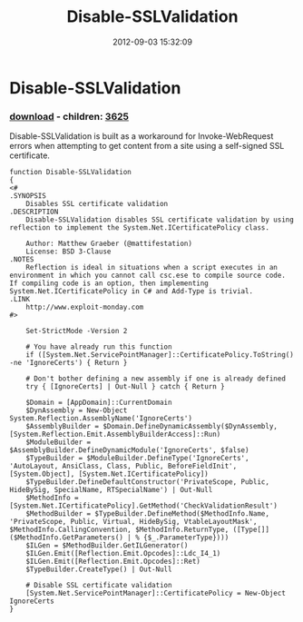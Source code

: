 ﻿---
pid:            3606
poster:         Matt Graeber
title:          Disable-SSLValidation
date:           2012-09-03 15:32:09
format:         posh
parent:         0
parent:         0
children:       3625
---

# Disable-SSLValidation

### [download](3606.ps1) - children: [3625](3625.md)

Disable-SSLValidation is built as a workaround for Invoke-WebRequest errors when attempting to get content from a site using a self-signed SSL certificate.

```posh
function Disable-SSLValidation
{
<#
.SYNOPSIS
    Disables SSL certificate validation
.DESCRIPTION
    Disable-SSLValidation disables SSL certificate validation by using reflection to implement the System.Net.ICertificatePolicy class.

    Author: Matthew Graeber (@mattifestation)
    License: BSD 3-Clause
.NOTES
    Reflection is ideal in situations when a script executes in an environment in which you cannot call csc.ese to compile source code. If compiling code is an option, then implementing System.Net.ICertificatePolicy in C# and Add-Type is trivial.
.LINK
    http://www.exploit-monday.com
#>

    Set-StrictMode -Version 2

    # You have already run this function
    if ([System.Net.ServicePointManager]::CertificatePolicy.ToString() -ne 'IgnoreCerts') { Return }

    # Don't bother defining a new assembly if one is already defined
    try { [IgnoreCerts] | Out-Null } catch { Return }

    $Domain = [AppDomain]::CurrentDomain
    $DynAssembly = New-Object System.Reflection.AssemblyName('IgnoreCerts')
    $AssemblyBuilder = $Domain.DefineDynamicAssembly($DynAssembly, [System.Reflection.Emit.AssemblyBuilderAccess]::Run)
    $ModuleBuilder = $AssemblyBuilder.DefineDynamicModule('IgnoreCerts', $false)
    $TypeBuilder = $ModuleBuilder.DefineType('IgnoreCerts', 'AutoLayout, AnsiClass, Class, Public, BeforeFieldInit', [System.Object], [System.Net.ICertificatePolicy])
    $TypeBuilder.DefineDefaultConstructor('PrivateScope, Public, HideBySig, SpecialName, RTSpecialName') | Out-Null
    $MethodInfo = [System.Net.ICertificatePolicy].GetMethod('CheckValidationResult')
    $MethodBuilder = $TypeBuilder.DefineMethod($MethodInfo.Name, 'PrivateScope, Public, Virtual, HideBySig, VtableLayoutMask', $MethodInfo.CallingConvention, $MethodInfo.ReturnType, ([Type[]] ($MethodInfo.GetParameters() | % {$_.ParameterType})))
    $ILGen = $MethodBuilder.GetILGenerator()
    $ILGen.Emit([Reflection.Emit.Opcodes]::Ldc_I4_1)
    $ILGen.Emit([Reflection.Emit.Opcodes]::Ret)
    $TypeBuilder.CreateType() | Out-Null

    # Disable SSL certificate validation
    [System.Net.ServicePointManager]::CertificatePolicy = New-Object IgnoreCerts
}
```
